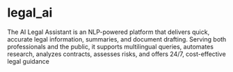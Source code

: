 # legal_ai
The AI Legal Assistant is an NLP-powered platform that delivers quick, accurate legal information, summaries, and document drafting. Serving both professionals and the public, it supports multilingual queries, automates research, analyzes contracts, assesses risks, and offers 24/7, cost-effective legal guidance
